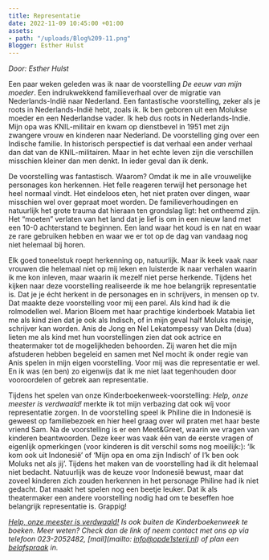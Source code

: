 ```yaml
---
title: Representatie
date: 2022-11-09 10:45:00 +01:00
assets:
- path: "/uploads/Blog%209-11.png"
Blogger: Esther Hulst
---
```


*Door: Esther Hulst*

Een paar weken geleden was ik naar de voorstelling *De eeuw van mijn moeder*. Een indrukwekkend familieverhaal over de migratie van Nederlands-Indië naar Nederland. Een fantastische voorstelling, zeker als je roots in Nederlands-Indië  hebt, zoals ik. Ik ben geboren uit een Molukse moeder en een Nederlandse vader.  Ik heb dus roots in Nederlands-Indie. Mijn opa was KNIL-militair en kwam op dienstbevel in 1951 met zijn zwangere vrouw en kinderen naar Nederland. De voorstelling ging over een Indische familie. In historisch perspectief is dat verhaal een ander verhaal dan dat van de KNIL-militairen. Maar in het echte leven zijn die verschillen misschien kleiner dan men denkt. In ieder geval dan ik denk.

De voorstelling was fantastisch. Waarom? Omdat ik me in alle vrouwelijke personages kon herkennen. Het felle reageren terwijl het personage het heel normaal vindt. Het eindeloos eten, het niet praten over dingen, waar misschien wel over gepraat moet worden. De familieverhoudingen en natuurlijk het grote trauma dat hieraan ten grondslag ligt: het ontheemd zijn. Het “moeten” verlaten van het land dat je lief is om in een nieuw land met een 10-0 achterstand te beginnen. Een land waar het koud is en nat en waar ze rare gebruiken hebben en waar we er tot op de dag van vandaag nog niet helemaal bij horen. 

Elk goed toneelstuk roept herkenning op, natuurlijk. Maar ik keek vaak naar vrouwen die helemaal niet op mij leken en luisterde ik naar verhalen waarin ik me kon inleven, maar waarin ik mezelf niet perse herkende. Tijdens het kijken naar deze voorstelling realiseerde ik me hoe belangrijk representatie is. Dat je je écht herkent in de personages en in schrijvers, in mensen op tv. Dat maakte deze voorstelling voor mij een parel. Als kind had ik die rolmodellen wel. Marion Bloem met haar prachtige kinderboek Matabia liet me als kind zien dat je ook als Indisch, of in mijn geval half Moluks meisje, schrijver kan worden. Anis de Jong en Nel Lekatompessy van Delta (dua) lieten me als kind met hun voorstellingen zien dat ook actrice en theatermaker tot de mogelijkheden behoorden. Zij waren het die mijn afstuderen hebben begeleid en samen met Nel mocht ik onder regie van Anis spelen in mijn eigen voorstelling. Voor mij was die representatie er wel. En ik was (en ben) zo eigenwijs dat ik me niet laat tegenhouden door vooroordelen of gebrek aan representatie. 

Tijdens het spelen van onze Kinderboekenweek-voorstelling: *Help, onze meester is verdwaald!* merkte ik tot mijn verbazing dat ook wíj voor representatie zorgen. In de voorstelling speel ik Philine die in Indonesië is geweest op familiebezoek en hier heel graag over wil praten met haar beste vriend Sam. Na de voorstelling is er een Meet&Greet, waarin we vragen van kinderen beantwoorden. Deze keer was vaak één van de eerste vragen of eigenlijk opmerkingen (voor kinderen is dit verschil soms nog moeilijk:): ‘Ik kom ook uit Indonesië’ of ‘Mijn opa en oma zijn Indisch’ of I’k ben ook Moluks net als jij’. Tijdens het maken van de voorstelling had ik dit helemaal niet bedacht. Natuurlijk was de keuze voor Indonesië bewust, maar dat zoveel kinderen zich zouden herkennen in het personage Philine had ik niet gedacht. Dat maakt het spelen nog een beetje leuker. Dat ik als theatermaker een andere voorstelling nodig had om te beseffen hoe belangrijk representatie is. Grappig!

*[Help, onze meester is verdwaald!](https://www.opde1sterij.nl/theatergroep-zwerm/help-onze-meester-is-verdwaald/) Is ook buiten de Kinderboekenweek te boeken. Meer weten? Check dan de link of neem contact met ons op via telefoon 023-2052482, [mail](mailto: info@opde1sterij.nl) of plan een [belafspraak](https://calendly.com/opde1sterij/bellen-voor-meer-info) in.*